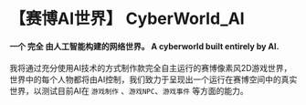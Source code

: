 # 【赛博AI世界】 CyberWorld_AI 
#### 一个 **完全** 由人工智能构建的网络世界。 A cyberworld built **entirely** by AI.    


我将通过充分使用AI技术的方式制作款完全自主运行的赛博像素风2D游戏世界，世界中的每个人物都将由AI控制，我们致力于呈现出一个运行在赛博空间中的真实世界，以测试目前AI在 `游戏制作` 、`游戏NPC`、`游戏事件` 等方面的能力。

